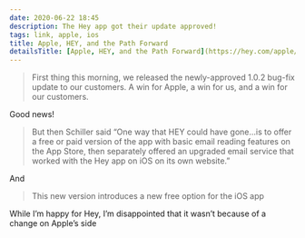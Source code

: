 ```yaml
---
date: 2020-06-22 18:45
description: The Hey app got their update approved!
tags: link, apple, ios
title: Apple, HEY, and the Path Forward
detailsTitle: [Apple, HEY, and the Path Forward](https://hey.com/apple/path/)
---
```


> First thing this morning, we released the newly-approved 1.0.2 bug-fix update to our customers. A win for Apple, a win for us, and a win for our customers.

Good news!

> But then Schiller said “One way that HEY could have gone...is to offer a free or paid version of the app with basic email reading features on the App Store, then separately offered an upgraded email service that worked with the Hey app on iOS on its own website.”

And

> This new version introduces a new free option for the iOS app

While I’m happy for Hey, I’m disappointed that it wasn’t because of a change on Apple’s side